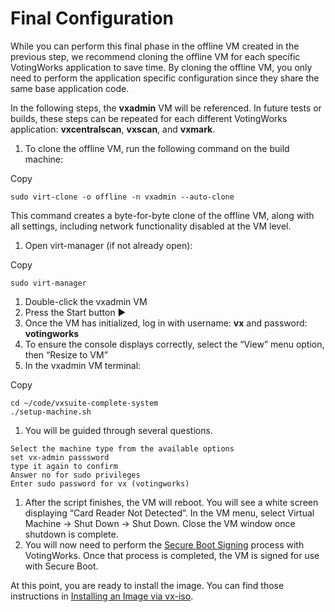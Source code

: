 # Final Configuration

While you can perform this final phase in the offline VM created in the previous step, we recommend cloning the offline VM for each specific VotingWorks application to save time. By cloning the offline VM, you only need to perform the application specific configuration since they share the same base application code.

In the following steps, the **vxadmin** VM will be referenced. In future tests or builds, these steps can be repeated for each different VotingWorks application: **vxcentralscan**, **vxscan**, and **vxmark**.

1. To clone the offline VM, run the following command on the build machine:

Copy

```
sudo virt-clone -o offline -n vxadmin --auto-clone
```

This command creates a byte-for-byte clone of the offline VM, along with all settings, including network functionality disabled at the VM level.

1. Open virt-manager (if not already open):

Copy

```
sudo virt-manager
```

1. Double-click the vxadmin VM
2. Press the Start button ▶️
3. Once the VM has initialized, log in with username: **vx** and password: **votingworks**
4. To ensure the console displays correctly, select the “View” menu option, then “Resize to VM”
5. In the vxadmin VM terminal:

Copy

```
cd ~/code/vxsuite-complete-system
./setup-machine.sh
```

1. You will be guided through several questions.

```
Select the machine type from the available options
set vx-admin passsword
type it again to confirm
Answer no for sudo privileges
Enter sudo password for vx (votingworks)
```

1. After the script finishes, the VM will reboot. You will see a white screen displaying “Card Reader Not Detected”. In the VM menu, select Virtual Machine → Shut Down → Shut Down. Close the VM window once shutdown is complete.
2. You will now need to perform the [Secure Boot Signing](https://docs.voting.works/vxsuite-tdp-v3.1/trusted-build/final-configuration/secure-boot-signing) process with VotingWorks. Once that process is completed, the VM is signed for use with Secure Boot.

At this point, you are ready to install the image. You can find those instructions in [Installing an Image via vx-iso](https://docs.voting.works/vxsuite-tdp-v3.1/trusted-build/installing-an-image-via-vx-iso/installing-a-votingworks-image).
